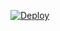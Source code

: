 [![Deploy](https://www.herokucdn.com/deploy/button.png)](https://heroku.com/deploy?template=https://github.com/fredxinfan/ruby-on-rack)
